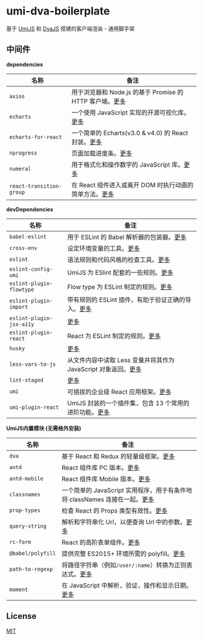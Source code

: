 # umi-dva-boilerplate

基于 [UmiJS](https://umijs.org/) 和 [DvaJS](https://dvajs.com/) 搭建的客户端渲染 - 通用脚手架

## 中间件

**dependencies**

|名称|备注|
|----|----|
|`axios`|用于浏览器和 Node.js 的基于 Promise 的 HTTP 客户端。[更多](https://github.com/axios/axios)|
|`echarts`|一个使用 JavaScript 实现的开源可视化库。[更多](https://github.com/apache/incubator-echarts)|
|`echarts-for-react`|一个简单的 Echarts(v3.0 & v4.0) 的 React 封装。[更多](https://github.com/hustcc/echarts-for-react)|
|`nprogress`|页面加载进度条。[更多](https://github.com/rstacruz/nprogress)|
|`numeral`|用于格式化和操作数字的 JavaScript 库。[更多](https://github.com/adamwdraper/Numeral-js)|
|`react-transition-group`|在 React 组件进入或离开 DOM 时执行动画的简单方法。[更多](https://github.com/reactjs/react-transition-group)|

**devDependencies**

|名称|备注|
|----|----|
|`babel-eslint`|用于 ESLint 的 Babel 解析器的包装器。[更多](https://github.com/babel/babel-eslint)|
|`cross-env`|设定环境变量的工具。[更多](https://github.com/kentcdodds/cross-env)|
|`eslint`|语法规则和代码风格的检查工具。[更多](https://github.com/eslint/eslint)|
|`eslint-config-umi`|UmiJS 为 ESlint 配套的一些规则。[更多](https://www.npmjs.com/package/eslint-config-umi)|
|`eslint-plugin-flowtype`|Flow type 为 ESLint 制定的规则。[更多](https://github.com/gajus/eslint-plugin-flowtype)|
|`eslint-plugin-import`|带有规则的 ESLint 插件，有助于验证正确的导入。[更多](https://github.com/benmosher/eslint-plugin-import)|
|`eslint-plugin-jsx-a11y`|[更多](https://github.com/evcohen/eslint-plugin-jsx-a11y)|
|`eslint-plugin-react`|React 为 ESLint 制定的规则。[更多](https://github.com/yannickcr/eslint-plugin-react)|
|`husky`|[更多](https://github.com/typicode/husky)|
|`less-vars-to-js`|从文件内容中读取 Less 变量并将其作为 JavaScript 对象返回。[更多](https://github.com/michaeltaranto/less-vars-to-js)|
|`lint-staged`|[更多](https://github.com/okonet/lint-staged)|
|`umi`|可插拔的企业级 React 应用框架。[更多](https://github.com/umijs/umi)|
|`umi-plugin-react`|UmiJS 封装的一个插件集，包含 13 个常用的进阶功能。[更多](https://github.com/umijs/umi/tree/master/packages/umi-plugin-react)|

**UmiJS内置模块 (无需格外安装)**

|名称|备注|
|----|----|
|`dva`|基于 React 和 Redux 的轻量级框架。[更多](https://github.com/dvajs/dva)|
|`antd`|React 组件库 PC 版本。[更多](https://github.com/ant-design/ant-design/)|
|`antd-mobile`|React 组件库 Mobile 版本。[更多](https://github.com/ant-design/ant-design-mobile/)|
|`classnames`|一个简单的 JavaScript 实用程序，用于有条件地将 classNames 连接在一起。[更多](https://github.com/JedWatson/classnames)|
|`prop-types`|检查 React 的 Props 类型有效性。[更多](https://github.com/facebook/prop-types)|
|`query-string`|解析和字符串化 Url，以便查询 Url 中的参数。[更多](https://github.com/sindresorhus/query-string)|
|`rc-form`|React 的高阶表单组件。[更多](https://github.com/react-component/form)|
|`@babel/polyfill`|提供完整 ES2015+ 环境所需的 polyfill。[更多](https://babeljs.io/)|
|`path-to-regexp`|将路径字符串（例如`/user/:name`）转换为正则表达式。[更多](https://github.com/pillarjs/path-to-regexp)|
|`moment`|在 JavaScript 中解析，验证，操作和显示日期。[更多](https://github.com/moment/moment)|

## License

[MIT](LICENSE)
